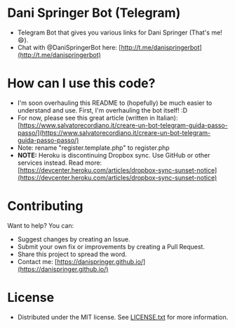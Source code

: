 # Dani Springer Bot (Telegram)
- Telegram Bot that gives you various links for Dani Springer (That's me! 😄).
- Chat with @DaniSpringerBot here: [http://t.me/danispringerbot](http://t.me/danispringerbot)

# How can I use this code?
- I'm soon overhauling this README to (hopefully) be much easier to understand and use. First, I'm overhauling the bot itself! :D
- For now, please see this great article (written in Italian): [https://www.salvatorecordiano.it/creare-un-bot-telegram-guida-passo-passo/](https://www.salvatorecordiano.it/creare-un-bot-telegram-guida-passo-passo/)
- Note: rename "register.template.php" to register.php
- **NOTE:** Heroku is discontinuing Dropbox sync. Use GitHub or other services instead. Read more: [https://devcenter.heroku.com/articles/dropbox-sync-sunset-notice](https://devcenter.heroku.com/articles/dropbox-sync-sunset-notice)

# Contributing
Want to help? You can:
- Suggest changes by creating an Issue.
- Submit your own fix or improvements by creating a Pull Request.
- Share this project to spread the word.
- Contact me: [https://danispringer.github.io/](https://danispringer.github.io/)

# License
- Distributed under the MIT license. See [LICENSE.txt](LICENSE.txt) for more information.